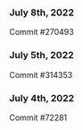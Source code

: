 ### July 8th, 2022

Commit #270493

### July 5th, 2022

Commit #314353


### July 4th, 2022

Commit #72281
